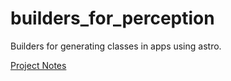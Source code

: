 # builders_for_perception

Builders for generating classes in apps using astro.

[Project Notes](https://www.notion.so/enspyrco/Astro-Generators-ce4755005d5443c3b9156a5d9cfbccd6)
